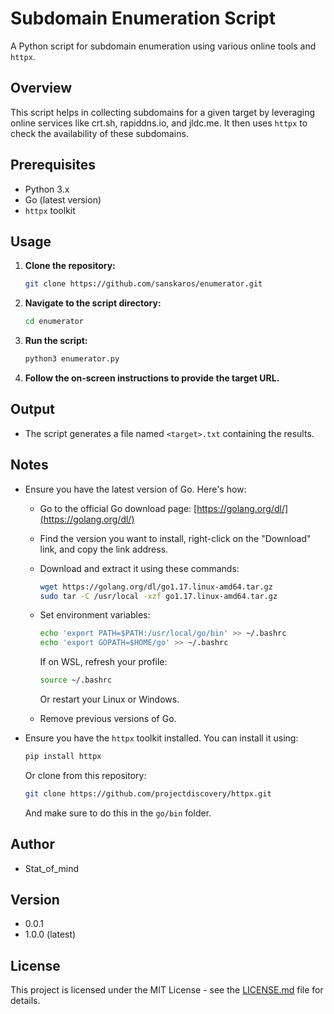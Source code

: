 # Subdomain Enumeration Script

A Python script for subdomain enumeration using various online tools and `httpx`.

## Overview

This script helps in collecting subdomains for a given target by leveraging online services like crt.sh, rapiddns.io, and jldc.me. It then uses `httpx` to check the availability of these subdomains.

## Prerequisites

- Python 3.x
- Go (latest version)
- `httpx` toolkit

## Usage

1. **Clone the repository:**

    ```bash
    git clone https://github.com/sanskaros/enumerator.git
    ```

2. **Navigate to the script directory:**

    ```bash
    cd enumerator
    ```

3. **Run the script:**

    ```bash
    python3 enumerator.py
    ```

4. **Follow the on-screen instructions to provide the target URL.**

## Output

- The script generates a file named `<target>.txt` containing the results.

## Notes

- Ensure you have the latest version of Go.
  Here's how:

  - Go to the official Go download page: [https://golang.org/dl/](https://golang.org/dl/)
  - Find the version you want to install, right-click on the "Download" link, and copy the link address.
  - Download and extract it using these commands:

    ```bash
    wget https://golang.org/dl/go1.17.linux-amd64.tar.gz
    sudo tar -C /usr/local -xzf go1.17.linux-amd64.tar.gz
    ```

  - Set environment variables:

    ```bash
    echo 'export PATH=$PATH:/usr/local/go/bin' >> ~/.bashrc
    echo 'export GOPATH=$HOME/go' >> ~/.bashrc
    ```

    If on WSL, refresh your profile:

    ```bash
    source ~/.bashrc
    ```

    Or restart your Linux or Windows.

  - Remove previous versions of Go.

- Ensure you have the `httpx` toolkit installed. You can install it using:

    ```bash
    pip install httpx
    ```

    Or clone from this repository:

    ```bash
    git clone https://github.com/projectdiscovery/httpx.git
    ```

    And make sure to do this in the `go/bin` folder.

## Author

- Stat_of_mind

## Version

- 0.0.1
- 1.0.0 (latest)

## License

This project is licensed under the MIT License - see the [LICENSE.md](LICENSE.md) file for details.
